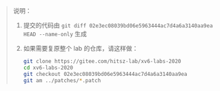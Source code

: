 > 说明：
>
> 1. 提交的代码由 `git diff 02e3ec08039bd06e5963444ac7d4a6a3140aa9ea HEAD --name-only` 生成
>
> 2. 如果需要复原整个 lab 的仓库，请这样做：
>
>    ```sh
>    git clone https://gitee.com/hitsz-lab/xv6-labs-2020
>    cd xv6-labs-2020
>    git checkout 02e3ec08039bd06e5963444ac7d4a6a3140aa9ea
>    git am ../patches/*.patch 
>    ```
